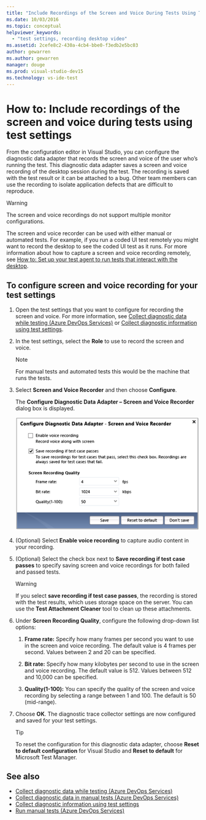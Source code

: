 ```yaml
---
title: "Include Recordings of the Screen and Voice During Tests Using Test Settings in Visual Studio"
ms.date: 10/03/2016
ms.topic: conceptual
helpviewer_keywords:
  - "test settings, recording desktop video"
ms.assetid: 2cefe8c2-430a-4cb4-bbe0-f3edb2e5bc03
author: gewarren
ms.author: gewarren
manager: douge
ms.prod: visual-studio-dev15
ms.technology: vs-ide-test
---
```

# How to: Include recordings of the screen and voice during tests using test settings

From the configuration editor in Visual Studio, you can configure the diagnostic data adapter that records the screen and voice of the user who’s running the test. This diagnostic data adapter saves a screen and voice recording of the desktop session during the test. The recording is saved with the test result or it can be attached to a bug. Other team members can use the recording to isolate application defects that are difficult to reproduce.

> [!WARNING]
> The screen and voice recordings do not support multiple monitor configurations.

The screen and voice recorder can be used with either manual or automated tests. For example, if you run a coded UI test remotely you might want to record the desktop to see the coded UI test as it runs. For more information about how to capture a screen and voice recording remotely, see [How to: Set up your test agent to run tests that interact with the desktop](../test/how-to-set-up-your-test-agent-to-run-tests-that-interact-with-the-desktop.md).

## To configure screen and voice recording for your test settings

1.  Open the test settings that you want to configure for recording the screen and voice. For more information, see [Collect diagnostic data while testing (Azure DevOps Services)](/vsts/manual-test/collect-diagnostic-data) or [Collect diagnostic information using test settings](../test/collect-diagnostic-information-using-test-settings.md).

2.  In the test settings, select the **Role** to use to record the screen and voice.

    > [!NOTE]
    > For manual tests and automated tests this would be the machine that runs the tests.

3.  Select **Screen and Voice Recorder** and then choose **Configure**.

     The **Configure Diagnostic Data Adapter – Screen and Voice Recorder** dialog box is displayed.

     ![Video configuration](../test/media/testsettingvideoconfiggdr.png)

4.  (Optional) Select **Enable voice recording** to capture audio content in your recording.

5.  (Optional) Select the check box next to **Save recording if test case passes** to specify saving screen and voice recordings for both failed and passed tests.

    > [!WARNING]
    > If you select **save recording if test case passes**, the recording is stored with the test results, which uses storage space on the server. You can use the **Test Attachment Cleaner** tool to clean up these attachments.

6.  Under **Screen Recording Quality**, configure the following drop-down list options:

    1.  **Frame rate:** Specify how many frames per second you want to use in the screen and voice recording. The default value is 4 frames per second. Values between 2 and 20 can be specified.

    2.  **Bit rate:** Specify how many kilobytes per second to use in the screen and voice recording. The default value is 512. Values between 512 and 10,000 can be specified.

    3.  **Quality(1-100):** You can specify the quality of the screen and voice recording by selecting a range between 1 and 100. The default is 50 (mid-range).

7.  Choose **OK**. The diagnostic trace collector settings are now configured and saved for your test settings.

    > [!TIP]
    > To reset the configuration for this diagnostic data adapter, choose **Reset to default configuration** for Visual Studio and **Reset to default** for Microsoft Test Manager.

## See also

- [Collect diagnostic data while testing (Azure DevOps Services)](/vsts/manual-test/collect-diagnostic-data)
- [Collect diagnostic data in manual tests (Azure DevOps Services)](/vsts/manual-test/mtm/collect-more-diagnostic-data-in-manual-tests)
- [Collect diagnostic information using test settings](../test/collect-diagnostic-information-using-test-settings.md)
- [Run manual tests (Azure DevOps Services)](/vsts/manual-test/getting-started/run-manual-tests)